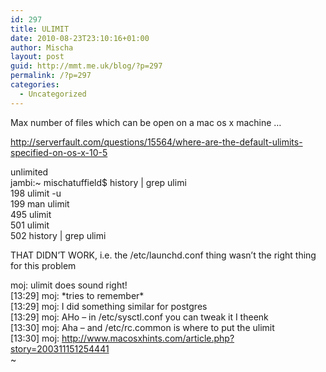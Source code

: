 ```yaml
---
id: 297
title: ULIMIT
date: 2010-08-23T23:10:16+01:00
author: Mischa
layout: post
guid: http://mmt.me.uk/blog/?p=297
permalink: /?p=297
categories:
  - Uncategorized
---
```

Max number of files which can be open on a mac os x machine &#8230;

http://serverfault.com/questions/15564/where-are-the-default-ulimits-specified-on-os-x-10-5

unlimited  
jambi:~ mischatuffield$ history | grep ulimi  
198 ulimit -u  
199 man ulimit  
495 ulimit  
501 ulimit  
502 history | grep ulimi

THAT DIDN&#8217;T WORK, i.e. the /etc/launchd.conf thing wasn&#8217;t the right thing for this problem

moj: ulimit does sound right!  
[13:29] moj: \*tries to remember\*  
[13:29] moj: I did something similar for postgres  
[13:29] moj: AHo &#8211; in /etc/sysctl.conf you can tweak it I theenk  
[13:30] moj: Aha &#8211; and /etc/rc.common is where to put the ulimit  
[13:30] moj: http://www.macosxhints.com/article.php?story=200311151254441  
~